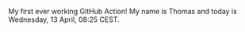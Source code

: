 My first ever working GitHub Action!
My name is Thomas and today is Wednesday, 13 April, 08:25 CEST. 
